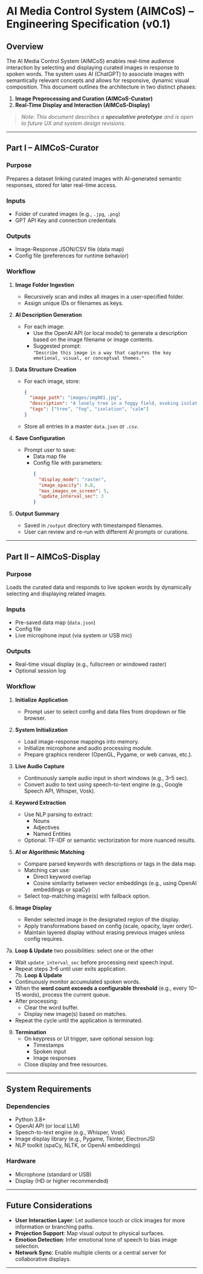 # AI Media Control System (AIMCoS) – Engineering Specification (v0.1)

## Overview
The AI Media Control System (AIMCoS) enables real-time audience interaction by selecting and displaying curated images in response to spoken words. The system uses AI (ChatGPT) to associate images with semantically relevant concepts and allows for responsive, dynamic visual composition. This document outlines the architecture in two distinct phases:

1. **Image Preprocessing and Curation (AIMCoS-Curator)**
2. **Real-Time Display and Interaction (AIMCoS-Display)**

> _Note: This document describes a **speculative prototype** and is open to future UX and system design revisions._

---

## Part I – AIMCoS-Curator

### Purpose
Prepares a dataset linking curated images with AI-generated semantic responses, stored for later real-time access.

### Inputs
- Folder of curated images (e.g., `.jpg`, `.png`)
- GPT API Key and connection credentials

### Outputs
- Image-Response JSON/CSV file (data map)
- Config file (preferences for runtime behavior)

### Workflow

1. **Image Folder Ingestion**
   - Recursively scan and index all images in a user-specified folder.
   - Assign unique IDs or filenames as keys.

2. **AI Description Generation**
   - For each image:
     - Use the OpenAI API (or local model) to generate a description based on the image filename or image contents.
     - Suggested prompt:  
       `"Describe this image in a way that captures the key emotional, visual, or conceptual themes."`

3. **Data Structure Creation**
   - For each image, store:
     ```json
     {
       "image_path": "images/img001.jpg",
       "description": "A lonely tree in a foggy field, evoking isolation and calm.",
       "tags": ["tree", "fog", "isolation", "calm"]
     }
     ```
   - Store all entries in a master `data.json` or `.csv`.

4. **Save Configuration**
   - Prompt user to save:
     - Data map file
     - Config file with parameters:
       ```json
       {
         "display_mode": "raster",
         "image_opacity": 0.8,
         "max_images_on_screen": 5,
         "update_interval_sec": 3
       }
       ```

5. **Output Summary**
   - Saved in `/output` directory with timestamped filenames.
   - User can review and re-run with different AI prompts or curations.

---

## Part II – AIMCoS-Display

### Purpose
Loads the curated data and responds to live spoken words by dynamically selecting and displaying related images.

### Inputs
- Pre-saved data map (`data.json`)
- Config file
- Live microphone input (via system or USB mic)

### Outputs
- Real-time visual display (e.g., fullscreen or windowed raster)
- Optional session log

### Workflow

1. **Initialize Application**
   - Prompt user to select config and data files from dropdown or file browser.

2. **System Initialization**
   - Load image-response mappings into memory.
   - Initialize microphone and audio processing module.
   - Prepare graphics renderer (OpenGL, Pygame, or web canvas, etc.).

3. **Live Audio Capture**
   - Continuously sample audio input in short windows (e.g., 3–5 sec).
   - Convert audio to text using speech-to-text engine (e.g., Google Speech API, Whisper, Vosk).

4. **Keyword Extraction**
   - Use NLP parsing to extract:
     - Nouns
     - Adjectives
     - Named Entities
   - Optional: TF-IDF or semantic vectorization for more nuanced results.

5. **AI or Algorithmic Matching**
   - Compare parsed keywords with descriptions or tags in the data map.
   - Matching can use:
     - Direct keyword overlap
     - Cosine similarity between vector embeddings (e.g., using OpenAI embeddings or spaCy)
   - Select top-matching image(s) with fallback option.

6. **Image Display**
   - Render selected image in the designated region of the display.
   - Apply transformations based on config (scale, opacity, layer order).
   - Maintain layered display without erasing previous images unless config requires.

7a. **Loop & Update** two possibilities:  select one or the other
 
   - Wait `update_interval_sec` before processing next speech input.  
   - Repeat steps 3–6 until user exits application.  
7b. **Loop & Update**
   - Continuously monitor accumulated spoken words.
   - When the **word count exceeds a configurable threshold** (e.g., every 10–15 words), process the current queue.
   - After processing:
     - Clear the word buffer.
     - Display new image(s) based on matches.
   - Repeat the cycle until the application is terminated.


9. **Termination**
   - On keypress or UI trigger, save optional session log:
     - Timestamps
     - Spoken input
     - Image responses
   - Close display and free resources.

---

## System Requirements

### Dependencies
- Python 3.8+
- OpenAI API (or local LLM)
- Speech-to-text engine (e.g., Whisper, Vosk)
- Image display library (e.g., Pygame, Tkinter, ElectronJS)
- NLP toolkit (spaCy, NLTK, or OpenAI embeddings)

### Hardware
- Microphone (standard or USB)
- Display (HD or higher recommended)

---

## Future Considerations
- **User Interaction Layer**: Let audience touch or click images for more information or branching paths.
- **Projection Support**: Map visual output to physical surfaces.
- **Emotion Detection**: Infer emotional tone of speech to bias image selection.
- **Network Sync**: Enable multiple clients or a central server for collaborative displays.

---
